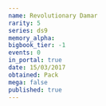 ```yaml
---
name: Revolutionary Damar
rarity: 5
series: ds9
memory_alpha:
bigbook_tier: -1
events: 0
in_portal: true
date: 15/03/2017
obtained: Pack
mega: false
published: true
---
```



